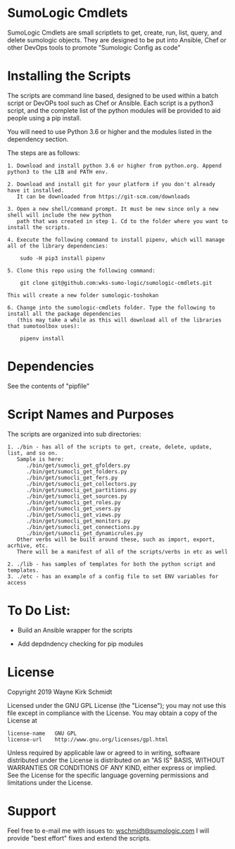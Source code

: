 SumoLogic Cmdlets
=================

SumoLogic Cmdlets are small scriptlets to get, create, run, list, query, and delete sumologic objects.
They are designed to be put into Ansible, Chef or other DevOps tools to promote "Sumologic Config as code"

Installing the Scripts
=======================

The scripts are command line based, designed to be used within a batch script or DevOPs tool such as Chef or Ansible.
Each script is a python3 script, and the complete list of the python modules will be provided to aid people using a pip install.

You will need to use Python 3.6 or higher and the modules listed in the dependency section.  

The steps are as follows: 

    1. Download and install python 3.6 or higher from python.org. Append python3 to the LIB and PATH env.

    2. Download and install git for your platform if you don't already have it installed.
       It can be downloaded from https://git-scm.com/downloads
    
    3. Open a new shell/command prompt. It must be new since only a new shell will include the new python 
       path that was created in step 1. Cd to the folder where you want to install the scripts.
    
    4. Execute the following command to install pipenv, which will manage all of the library dependencies:
    
        sudo -H pip3 install pipenv 
 
    5. Clone this repo using the following command:
    
        git clone git@github.com:wks-sumo-logic/sumologic-cmdlets.git

    This will create a new folder sumologic-toshokan
    
    6. Change into the sumologic-cmdlets folder. Type the following to install all the package dependencies 
       (this may take a while as this will download all of the libraries that sumotoolbox uses):

        pipenv install
        
Dependencies
============

See the contents of "pipfile"

Script Names and Purposes
=========================

The scripts are organized into sub directories:

    1. ./bin - has all of the scripts to get, create, delete, update, list, and so on.
       Sample is here:
          ./bin/get/sumocli_get_gfolders.py
          ./bin/get/sumocli_get_folders.py
          ./bin/get/sumocli_get_fers.py
          ./bin/get/sumocli_get_collectors.py
          ./bin/get/sumocli_get_partitions.py
          ./bin/get/sumocli_get_sources.py
          ./bin/get/sumocli_get_roles.py
          ./bin/get/sumocli_get_users.py
          ./bin/get/sumocli_get_views.py
          ./bin/get/sumocli_get_monitors.py
          ./bin/get/sumocli_get_connections.py
          ./bin/get/sumocli_get_dynamicrules.py
       Other verbs will be built around these, such as import, export, acrhive, etc.
       There will be a manifest of all of the scripts/verbs in etc as well

    2. ./lib - has samples of templates for both the python script and templates.
    3. ./etc - has an example of a config file to set ENV variables for access

To Do List:
===========

* Build an Ansible wrapper for the scripts

* Add depdndency checking for pip modules

License
=======

Copyright 2019 Wayne Kirk Schmidt

Licensed under the GNU GPL License (the "License");
you may not use this file except in compliance with the License.
You may obtain a copy of the License at

    license-name   GNU GPL
    license-url    http://www.gnu.org/licenses/gpl.html

Unless required by applicable law or agreed to in writing, software
distributed under the License is distributed on an "AS IS" BASIS,
WITHOUT WARRANTIES OR CONDITIONS OF ANY KIND, either express or implied.
See the License for the specific language governing permissions and
limitations under the License.

Support
=======

Feel free to e-mail me with issues to: wschmidt@sumologic.com
I will provide "best effort" fixes and extend the scripts.

